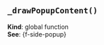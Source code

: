 <a name="_drawPopupContent"></a>

## `_drawPopupContent()`
**Kind**: global function  
**See**: {f-side-popup}  
